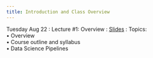 ```yaml
---
title: Introduction and Class Overview
---
```


Tuesday Aug 22
: Lecture #1: Overview
  : [Slides](https://docs.google.com/presentation/d/1iYDKzGQ_zcUGD87aRLxAoQJu3Skm-j18/edit?usp=sharing&ouid=107445138954532774881&rtpof=true&sd=true)
: Topics: <br> &#x2022; Overview <br> &#x2022; Course outline and syllabus <br> &#x2022; Data Science Pipelines
